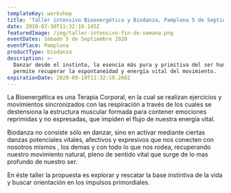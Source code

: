 ```yaml
---
templateKey: workshop
title: 'Taller intensivo Bioenergética y Biodanza, Pamplona 5 de Septiemebre'
date: 2020-07-30T11:32:19.145Z
featuredImage: /img/taller-intensivo-fin-de-semana.png
eventDates: Sábado 5 de Septiembre 2020
eventPlace: Pamplona
productType: biodanza
description: >-
  Danzar desde el instinto, la esencia más pura y primitiva del ser humano nos
  permite recuperar la espontaneidad y energía vital del movimiento.
expirationDate: 2020-09-19T11:32:19.268Z
---
```

La Bioenergética es una Terapia Corporal, en la cual se realizan ejercicios y movimientos sincronizados con las respiración a través de los cuales se destensiona la estructura muscular formada para contener emociones reprimidas y no expresadas, que impiden el flujo de nuestra energía vital. 

Biodanza no consiste sólo en danzar, sino en activar mediante ciertas danzas potenciales vitales, afectivos y expresivos que nos conecten con nosotros mismos , los demas y con todo lo que nos rodea, recuperando nuestro movimiento natural, pleno de sentido vital que surge de lo mas profundo de nuestro ser.

En éste taller la propuesta es explorar y rescatar la base instintiva de la vida y buscar orientación en los impulsos primordiales.
